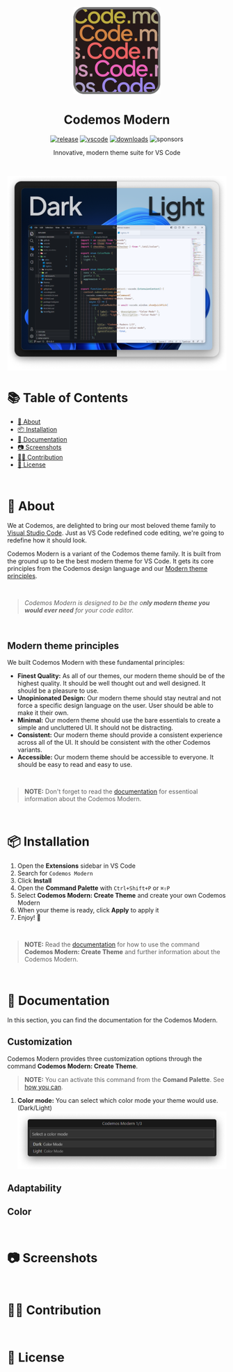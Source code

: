 <div align="center">

<img src="./images/icon.gif" width="200"/>

<br/>

# **Codemos Modern**

[![release](https://img.shields.io/github/release/Codemos-Inc/Codemos-Modern.svg?labelColor=373737&color=45AA41&label=&logo=github&logoColor=white&style=for-the-badge)](https://github.com/Codemos-Inc/Codemos-Modern/releases/latest)
[![vscode](https://img.shields.io/badge/-v1.79+-4B9ECD.svg?labelColor=373737&logo=visualstudiocode&logoColor=white&style=for-the-badge)](https://code.visualstudio.com/updates/v1_79)
[![downloads](https://img.shields.io/visual-studio-marketplace/d/codemos.codemos-modern?labelColor=373737&color=9B87EA&label=&logo=docusign&logoColor=white&style=for-the-badge)](https://marketplace.visualstudio.com/items?itemName=Codemos.codemos-modern)
![sponsors](https://img.shields.io/github/sponsors/EmrecanKaracayir?labelColor=373737&color=ef6363&label=&logo=githubsponsors&logoColor=white&style=for-the-badge)

Innovative, modern theme suite for VS Code

<br/>

![overview](./images/header-1.png)

</div>

# 📚 Table of Contents

- [📖 About](#📖-About)
- [📦 Installation](#📦-Installation)
- [📝 Documentation](#📝-Documentation)
- [📷 Screenshots](#📷-Screenshots)
- [🙌🏼 Contribution](#🙌🏼-Contribution)
- [📜 License](#📜-License)

<br/>

# 📖 About

We at Codemos, are delighted to bring our most beloved theme family to [Visual Studio Code](https://code.visualstudio.com/). Just as VS Code redefined code editing, we're going to redefine how it should look.

Codemos Modern is a variant of the Codemos theme family. It is built from the ground up to be the best modern theme for VS Code. It gets its core principles from the Codemos design language and our [Modern theme principles](#Modern-theme-principles).

<br/>

> _Codemos Modern is designed to be the o**nly modern theme you would ever need** for your code editor._

<br/>

## **Modern theme principles**

We built Codemos Modern with these fundamental principles:


- **Finest Quality:** As all of our themes, our modern theme should be of the highest quality. It should be well thought out and well designed. It should be a pleasure to use.
- **Unopinionated Design:** Our modern theme should stay neutral and not force a specific design language on the user. User should be able to make it their own.
- **Minimal:** Our modern theme should use the bare essentials to create a simple and uncluttered UI. It should not be distracting.
- **Consistent:** Our modern theme should provide a consistent experience across all of the UI. It should be consistent with the other Codemos variants.
- **Accessible:** Our modern theme should be accessible to everyone. It should be easy to read and easy to use.

<br/>

> **NOTE:** Don't forget to read the [documentation](#📝-Documentation) for essentioal information about the Codemos Modern.

<br/>

# 📦 Installation

1. Open the **Extensions** sidebar in VS Code
1. Search for `Codemos Modern`
1. Click **Install**
1. Open the **Command Palette** with `Ctrl+Shift+P` or `⌘⇧P`
1. Select **Codemos Modern: Create Theme** and create your own Codemos Modern
1. When your theme is ready, click **Apply** to apply it
1. Enjoy! 🎉

<br/>

> **NOTE:** Read the [documentation](#📝-Documentation) for how to use the command **Codemos Modern: Create Theme** and further information about the Codemos Modern.

<br/>

# 📝 Documentation

In this section, you can find the documentation for the Codemos Modern.


## **Customization**

Codemos Modern provides three customization options through the command **Codemos Modern: Create Theme**.

> **NOTE:** You can activate this command from the **Comand Palette**. See [how you can](#📦-Installation).

1. **Color mode:** You can select which color mode your theme would use. (Dark/Light) ![color-mode](./images/docs-1-1.png)


## **Adaptability**

## **Color**

<br/>

# 📷 Screenshots

<br/>

# 🙌🏼 Contribution

<br/>

# 📜 License